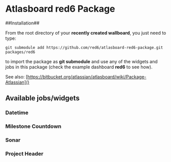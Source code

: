Atlasboard red6 Package
=======================

##Installation##

From the root directory of your **recently created wallboard**, you just need to type:

    git submodule add https://github.com/red6/atlasboard-red6-package.git packages/red6

to import the package as **git submodule** and use any of the widgets and jobs in this package (check the example dashboard **red6** to see how).

See also: [https://bitbucket.org/atlassian/atlasboard/wiki/Package-Atlassian]()

## Available jobs/widgets

### Datetime


### Milestone Countdown


### Sonar


### Project Header
